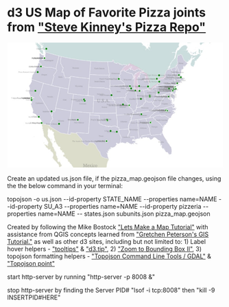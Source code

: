 # d3 US Map of Favorite Pizza joints from ["Steve Kinney's Pizza Repo"](https://github.com/stevekinney/pizza)

![alt text](https://github.com/cluhring/us_pizza_d3_map/blob/master/pizza_usa.png)

Create an updated us.json file, if the pizza_map.geojson file changes, using the the below command in your terminal:

topojson -o us.json --id-property STATE_NAME --properties name=NAME --id-property SU_A3 --properties name=NAME --id-property pizzeria --properties name=NAME -- states.json subunits.json pizza_map.geojson

Created by following the Mike Bostock ["Lets Make a Map Tutorial"](http://bost.ocks.org/mike/map/)
with assistance from QGIS concepts learned from ["Gretchen Peterson's GIS Tutorial."](https://github.com/PetersonGIS/Maptime-Boulder-Pub-Map) as well as other d3 sites, including but not limited to: 1) Label hover helpers - ["tooltips"](http://bl.ocks.org/Caged/6476579) & ["d3.tip"](https://github.com/Caged/d3-tip), 2) ["Zoom to Bounding Box II"](http://bl.ocks.org/mbostock/9656675), 3) topojson formatting helpers - ["Topojson Command Line Tools / GDAL"](https://github.com/mbostock/topojson/wiki/Command-Line-Reference) & ["Topojson point"](http://bl.ocks.org/mbostock/4408297)

start http-server by running "http-server -p 8008 &"

stop http-server by finding the Server PID# "lsof -i tcp:8008"
then "kill -9 INSERTPID#HERE"
